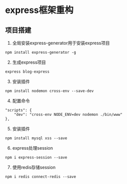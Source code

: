 # express框架重构

## 项目搭建
1. 全局安装express-generator用于安装express项目
```
npm install express-generator -g
```
2. 生成express项目
```
express blog-express
```
3. 安装插件
```
npm install nodemon cross-env --save-dev
```
4. 配置命令
```
"scripts": {
    "dev": "cross-env NODE_ENV=dev nodemon ./bin/www"
},
```
5. 安装插件
```
npm install mysql xss --save
```
6. express处理session
```
npm i express-session --save
```
7. 使用redis存储session
```
npm i redis connect-redis --save
```